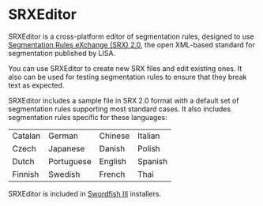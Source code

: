 # SRXEditor

SRXEditor is a cross-platform editor of segmentation rules, designed to use [Segmentation Rules eXchange (SRX) 2.0](http://web.archive.org/web/20090709131535/http://www.lisa.org/fileadmin/standards/srx20.html), the open XML-based standard for segmentation published by LISA.

You can use SRXEditor to create new SRX files and edit existing ones. It also can be used for testing segmentation rules to ensure that they break text as expected.

SRXEditor includes a sample file in SRX 2.0 format with a default set of segmentation rules supporting most standard cases. It also includes segmentation rules specific for these languages:

 | | | | |
 --- | --- | --- | ---
 Catalan | German | Chinese | Italian 
 Czech | Japanese | Danish |  Polish 
 Dutch |  Portuguese |  English | Spanish 
 Finnish | Swedish | French | Thai 

SRXEditor is included in [Swordfish III](https://www.maxprograms.com/products/swordfish.html) installers.
